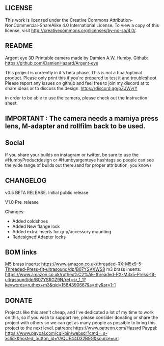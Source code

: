 
LICENSE
------

This work is licensed under the Creative Commons Attribution-NonCommercial-ShareAlike 4.0 International License. 
To view a copy of this license, visit http://creativecommons.org/licenses/by-nc-sa/4.0/.


README
-------
Argent eye 3D Printable camera made by Damien A.W. Humby.
Github: https://github.com/DamienHazard/Argent-eye

This project is currently in it's beta phase. This is not a final/optimal product.
Please only print this if you're prepared to test it and troubleshoot. 
Please report any issues on github and feel free to join my discord at to share ideas or to discuss the design: https://discord.gg/pZJWvrY

in order to be able to use the camera, please check out the Instruction sheet.


IMPORTANT : The camera needs a mamiya press lens, M-adapter and rollfilm back to be used.
------

Social
------
If you share your builds on instagram or twitter, be sure to use the #HumbyProductdesign or #Humbyargenteye hashtags so people can see the wide range of builds out there.(and for proper attribution, you know)


CHANGELOG
------

v0.5 BETA RELEASE.
     Initial public release

V1.0 Pre_release
     
  Changes:
   - Added coldshoes
   - Added New flange lock
   - Added extra inserts for grip/accessory mounting
   - Redesigned Adapter locks
 

BOM links
------

M5 brass inserts: https://www.amazon.co.uk/threaded-RX-M5x9-5-Threaded-Press-fit-ultrasound/dp/B07YSVXWS8
m3 brass inserts: https://www.amazon.co.uk/ruthex%C2%AE-threaded-RX-M3x5-Press-fit-ultrasound/dp/B07YSRGZ9N/ref=sr_1_1?keywords=ruthex+m3&qid=1584390667&s=diy&sr=1-1

DONATE
-----
Projects like this aren't cheap, and I've dedicated a lot of my time to work on this, so if you wish to support me,
please consider donating or share the project with others so we can get as many people as possible to bring this project to the next level.
patreon: https://www.patreon.com/Hazard
Paypal: https://www.paypal.com/cgi-bin/webscr?cmd=_s-xclick&hosted_button_id=YAQUE44D32B9G&source=url



